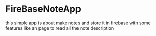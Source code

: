 # FireBaseNoteApp
this simple app is about make notes and store it in firebase with some features like an page to read all the note description
